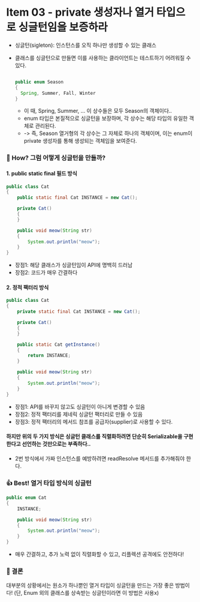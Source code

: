 # Item 03 - private 생성자나 열거 타입으로 싱글턴임을 보증하라
- 싱글턴(sigleton): 인스턴스를 오직 하나만 생성할 수 있는 클래스
- 클래스를 싱글턴으로 만들면 이를 사용하는 클라이언트는 테스트하기 어려워질 수 있다.

  ```Java
  
  public enum Season
  {
	Spring, Summer, Fall, Winter
  }
    ```

  - 이 때, Spring, Summer, ... 이 상수들은 모두 Season의 객체이다..
  - enum 타입은 본질적으로 싱글턴을 보장하며, 각 상수는 해당 타입의 유일한 객체로 관리된다.
  - -> 즉, Season 열거형의 각 상수는 그 자체로 하나의 객체이며, 이는 enum이 private 생성자를 통해 생성되는 객체임을 보여준다.
 
### 🧐 How? 그럼 어떻게 싱글턴을 만들까?
#### 1. public static final 필드 방식
```JAVA
public class Cat
{
	public static final Cat INSTANCE = new Cat();

  	private Cat()
  	{
  	}

  	public void meow(String str)
  	{
  		System.out.println("meow");
  	}
}
```
- 장점1: 해당 클래스가 싱글턴임이 API에 명백히 드러남
- 장점2: 코드가 매우 간결하다

#### 2. 정적 팩터리 방식
```JAVA
public class Cat
{
	private static final Cat INSTANCE = new Cat();

  	private Cat()
  	{
  	}

	public static Cat getInstance()
  	{
  		return INSTANCE;
  	}

  	public void meow(String str)
  	{
  		System.out.println("meow");
  	}
}
```
- 장점1: API를 바꾸지 않고도 싱글턴이 아니게 변경할 수 있음
- 장점2: 정적 팩터리를 제네릭 싱글턴 팩터리로 만들 수 있음
- 장점3: 정적 팩터리의 메서드 참조를 공급자(supplier)로 사용할 수 있다.

#### 하지만 위의 두 가지 방식은 싱글턴 클래스를 직렬화하려면 단순히 Serializable을 구현한다고 선언하는 것만으로는 부족하다.. 
- 2번 방식에서 가짜 인스턴스를 예방하려면 readResolve 메서드를 추가해줘야 한다.

### 👍 Best! 열거 타입 방식의 싱글턴

```JAVA
public enum Cat
{
  	INSTANCE;

	public void meow(String str) 
  	{
   		System.out.println("meow");
  	}
}
```
- 매우 간결하고, 추가 노력 없이 직렬화할 수 있고, 리플렉션 공격에도 안전하다!

### 🚩 결론
대부분의 상황에서는 원소가 하나뿐인 열거 타입이 싱글턴을 만드는 가장 좋은 방법이다! (단, Enum 외의 클래스를 상속받는 싱글턴이라면 이 방법은 사용x)

